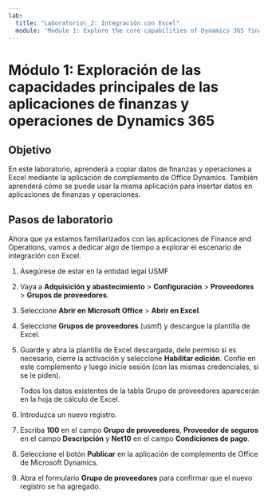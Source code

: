 ```yaml
---
lab:
  title: "Laboratorio\_2: Integración con Excel"
  module: 'Module 1: Explore the core capabilities of Dynamics 365 finance and operations apps'
---
```


# <a name="module-1-explore-the-core-capabilities-of-dynamics-365-finance-and-operations-apps"></a>Módulo 1: Exploración de las capacidades principales de las aplicaciones de finanzas y operaciones de Dynamics 365

## <a name="objective"></a>Objetivo

En este laboratorio, aprenderá a copiar datos de finanzas y operaciones a Excel mediante la aplicación de complemento de Office Dynamics. También aprenderá cómo se puede usar la misma aplicación para insertar datos en aplicaciones de finanzas y operaciones.

## <a name="lab-steps"></a>Pasos de laboratorio

Ahora que ya estamos familiarizados con las aplicaciones de Finance and Operations, vamos a dedicar algo de tiempo a explorar el escenario de integración con Excel.

1. Asegúrese de estar en la entidad legal USMF 

2. Vaya a **Adquisición y abastecimiento** > **Configuración** > **Proveedores** > **Grupos de proveedores**.

3. Seleccione **Abrir en Microsoft Office** > **Abrir en Excel**.

4. Seleccione **Grupos de proveedores** (usmf) y descargue la plantilla de Excel.

5. Guarde y abra la plantilla de Excel descargada, dele permiso si es necesario, cierre la activación y seleccione **Habilitar edición**. Confíe en este complemento y luego inicie sesión (con las mismas credenciales, si se le piden).

    Todos los datos existentes de la tabla Grupo de proveedores aparecerán en la hoja de cálculo de Excel.

6.  Introduzca un nuevo registro.

7. Escriba **100** en el campo **Grupo de proveedores**, **Proveedor de seguros** en el campo **Descripción** y **Net10** en el campo **Condiciones de pago**.

8. Seleccione el botón **Publicar** en la aplicación de complemento de Office de Microsoft Dynamics.

9. Abra el formulario **Grupo de proveedores** para confirmar que el nuevo registro se ha agregado.


